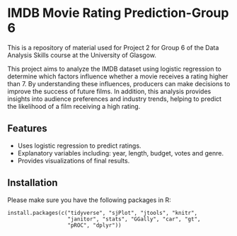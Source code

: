 # IMDB Movie Rating Prediction-Group 6
This is a repository of material used for Project 2 for Group 6 of the Data Analysis Skills course at the University of Glasgow.

This project aims to analyze the IMDB dataset using logistic regression to determine which factors influence whether a movie receives a rating higher than 7.
By understanding these influences, producers can make decisions to improve the success of future films. 
In addition, this analysis provides insights into audience preferences and industry trends, helping to predict the likelihood of a film receiving a high rating.


## Features
- Uses logistic regression to predict ratings.
- Explanatory variables including: year, length, budget, votes and genre.
- Provides visualizations of final results.

## Installation
Please make sure you have the following packages in R: 

```
install.packages(c("tidyverse", "sjPlot", "jtools", "knitr", 
                   "janitor", "stats", "GGally", "car", "gt", 
                   "pROC", "dplyr"))
```

